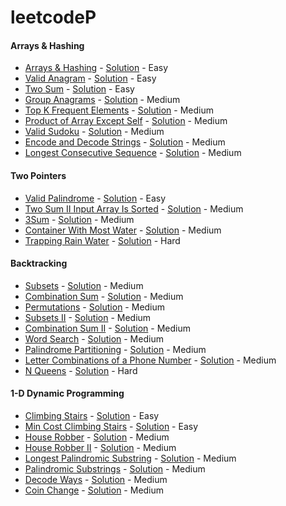 # leetcodeP

#### Arrays & Hashing

- [Arrays & Hashing](https://leetcode.com/problems/contains-duplicate/) - [Solution](./src/neetcode/arrayHashing/ArraysHashing.java) -
  Easy
- [Valid Anagram](https://leetcode.com/problems/valid-anagram/) - [Solution](./src/neetcode/arrayHashing/ValidAnagram.java) -
  Easy
- [Two Sum](https://leetcode.com/problems/two-sum/) - [Solution](./src/neetcode/arrayHashing/TwoSum.java) - Easy
- [Group Anagrams](https://leetcode.com/problems/group-anagrams/) - [Solution](./src/neetcode/arrayHashing/GroupAnagrams.java) -
  Medium
- [Top K Frequent Elements](https://leetcode.com/problems/top-k-frequent-elements/) - [Solution](./src/neetcode/arrayHashing/TopKFrequentElements.java) -
  Medium
- [Product of Array Except Self](https://leetcode.com/problems/product-of-array-except-self/) - [Solution](./src/neetcode/arrayHashing/ProductOfArrayExceptSelf.java) -
  Medium
- [Valid Sudoku](https://leetcode.cn/problems/valid-sudoku/) - [Solution](./src/neetcode/arrayHashing/ValidSudoku.java) -
  Medium
- [Encode and Decode Strings](https://www.lintcode.com/problem/659/) - [Solution](./src/neetcode/arrayHashing/EncodeAndDecodeStrings.java) -
  Medium
- [Longest Consecutive Sequence](https://leetcode.com/problems/longest-consecutive-sequence/) - [Solution](./src/neetcode/arrayHashing/LongestConsecutiveSequence.java) -
  Medium

#### Two Pointers

- [Valid Palindrome](https://leetcode.com/problems/valid-palindrome/) - [Solution](./src/neetcode/twoPointers/ValidPalindrome.java) -
  Easy
- [Two Sum II Input Array Is Sorted](https://leetcode.com/problems/two-sum-ii-input-array-is-sorted/) - [Solution](./src/neetcode/twoPointers/TwoSumIIInputArrayIsSorted.java) -
  Medium
- [3Sum](https://leetcode.com/problems/3sum/) - [Solution](./src/neetcode/twoPointers/ThreeSum.java) -
  Medium
- [Container With Most Water](https://leetcode.com/problems/container-with-most-water/) - [Solution](./src/neetcode/twoPointers/ContainerWithMostWater.java) -
  Medium
- [Trapping Rain Water]() - [Solution]() -
  Hard

#### Backtracking

- [Subsets](https://leetcode.com/problems/subsets/) - [Solution](./src/neetcode/backtracking/Subsets.java)  - Medium
- [Combination Sum](https://leetcode.com/problems/combination-sum/) - [Solution](./src/neetcode/backtracking/CombinationSum.java)  -
  Medium
- [Permutations](https://leetcode.com/problems/permutations/) - [Solution](./src/neetcode/backtracking/Permutations.java) -
  Medium
- [Subsets II](https://leetcode.com/problems/subsets-ii/) - [Solution](./src/neetcode/backtracking/SubsetsII.java) -
  Medium
- [Combination Sum II](https://leetcode.com/problems/combination-sum-ii/) - [Solution](./src/neetcode/backtracking/CombinationSumII.java) -
  Medium
- [Word Search](https://leetcode.com/problems/word-search/) - [Solution](./src/neetcode/backtracking/WordSearch.java) -
  Medium
- [Palindrome Partitioning](https://leetcode.com/problems/palindrome-partitioning/) - [Solution](./src/neetcode/backtracking/PalindromePartitioning.java) -
  Medium
- [Letter Combinations of a Phone Number](https://leetcode.com/problems/letter-combinations-of-a-phone-number/) - [Solution](./src/neetcode/backtracking/LetterCombinationsOfaPhoneNumber.java) -
  Medium
- [N Queens](https://leetcode.com/problems/n-queens/) - [Solution](./src/neetcode/backtracking/NQueens.java) -
  Hard

#### 1-D Dynamic Programming
- [Climbing Stairs](https://leetcode.com/problems/climbing-stairs/) - [Solution](./src/neetcode/oneDDynamicProgramming/ClimbingStairs.java) -
  Easy
- [Min Cost Climbing Stairs](https://leetcode.com/problems/min-cost-climbing-stairs/) - [Solution](./src/neetcode/oneDDynamicProgramming/MinCostClimbingStairs.java) -
  Easy
- [House Robber](https://leetcode.com/problems/house-robber/) - [Solution](./src/neetcode/oneDDynamicProgramming/HouseRobber.java) -
  Medium
- [House Robber II](https://leetcode.com/problems/house-robber-ii/) - [Solution](./src/neetcode/oneDDynamicProgramming/HouseRobberII.java) -
  Medium
- [Longest Palindromic Substring](https://leetcode.com/problems/longest-palindromic-substring/) - [Solution](./src/neetcode/oneDDynamicProgramming/LongestPalindromicSubstring.java) - Medium
- [Palindromic Substrings](https://leetcode.com/problems/palindromic-substrings/) - [Solution](./src/neetcode/oneDDynamicProgramming/PalindromicSubstrings.java) - Medium
- [Decode Ways](https://leetcode.com/problems/decode-ways/) - [Solution](./src/neetcode/oneDDynamicProgramming/DecodeWays.java) - Medium
- [Coin Change](https://leetcode.com/problems/coin-change/) - [Solution](./src/neetcode/oneDDynamicProgramming/CoinChange.java) - Medium
